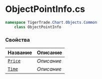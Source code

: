
# ObjectPointInfo.cs
```csharp
namespace TigerTrade.Chart.Objects.Common  
    class ObjectPointInfo
```

### Свойства
| Название | Описание |
| --- | --- |
| [`Price`](./Свойства/Price.md) | *Описание* |
| [`Time`](./Свойства/Time.md) | *Описание* |
